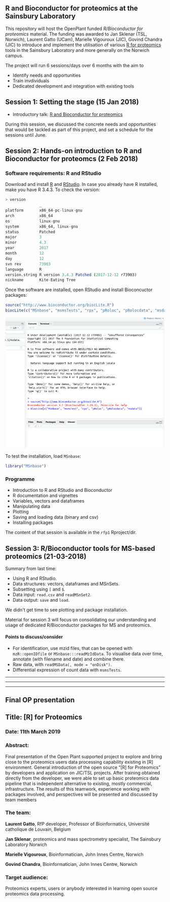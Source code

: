 ## R and Bioconductor for proteomics at the Sainsbury Laboratory



This repository will host the OpenPlant funded *R/Bioconductor for
proteomics* material. The funding was awarded to Jan Sklenar (TSL,
Norwich), Laurent Gatto (UCam), Marielle Vigouroux (JIC), Govind
Chandra (JIC) to introduce and implement the utilisation of
various
[R for proteomics](https://www.bioconductor.org/packages/release/data/experiment/html/RforProteomics.html) tools
in the Sainsbury Laboratory and more generally on the Norwich campus.

The project will run 6 sessions/days over 6 months with the aim to

- Identify needs and opportunities
- Train invdividuals
- Dedicated development and integration with existing tools

## Session 1: Setting the stage (15 Jan 2018)

- Introductory talk: [R and Bioconductor for proteomics](https://rawgit.com/lgatto/2018_01_15_TSL_Norwich/master/rfp.html)

During this session, we discussed the concrete needs and opportunities
that would be tackled as part of this project, and set a schedule for
the sessions until June.

## Session 2: Hands-on introduction to R and Bioconductor for proteomcs (2 Feb 2018)

### Software requirements: R and RStudio

Download and install [R](http://mirrors.ebi.ac.uk/CRAN/)
and [RStudio](https://www.rstudio.com/products/RStudio/). In case you
already have R installed, make you have R 3.4.3. To check the version:

```r
> version
			   _
platform       x86_64-pc-linux-gnu
arch           x86_64
os             linux-gnu
system         x86_64, linux-gnu
status         Patched
major          3
minor          4.3
year           2017
month          12
day            12
svn rev        73903
language       R
version.string R version 3.4.3 Patched (2017-12-12 r73903)
nickname       Kite-Eating Tree
```

Once the software are installed, open RStudio and install Bioconcuctor
packages:

```r
source("http://www.bioconductor.org/biocLite.R")
biocLite(c("MSnbase", "msmsTests", "rpx", "pRoloc", "pRolocdata", "msdata"))
```

![Bioc installation in RStudio](./figs/rstudio-bioc-install.png)

To test the installation, load `MSnbase`:

```r
library("MSnbase")
```

### Programme

- Introduction to R and RStudio and Bioconductor
- R documentation and vignettes
- Variables, vectors and dataframes
- Manipulating data
- Plotting
- Saving and loading data (binary and csv)
- Installing packages

The content of that session is available in the `rfp1` Rproject/dir.

## Session 3: R/Bioconductor tools for MS-based proteomics (21-03-2018)

Summary from last time:

- Using R and RStudio.
- Data structures: vectors, dataframes and MSnSets.
- Subsetting using `[` and `$`.
- Data input: `read.csv` and `readMSnSet2`.
- Data output: `save` and `load`.

We didn't get time to see plotting and package installation.

Material for session 3 will focus on consolidating our understanding
and usage of dedicated R/Bioconductor packages for MS and proteomics.

#### Points to discuss/consider

- For identification, use mzid files, that can be opened with
  `mzR::openIDfile` or `MSnbase:::readMzIdData`. To visualise data
  over time, annotate (with filename and date) and combine there.
- Raw data, with `readMSData(, mode = "onDisk")`.
- Differential expression of count data with `msmsTests`.

  
---
---
---  
## Final OP presentation 

## Title: [R] for Proteomics

### Date: 11th March 2019

### Abstract:
Final presentation of the Open Plant supported project to explore and bring close to the proteomics users data processing capability existing in [R] environment. General introduction of the open source “[R] for Proteomics” by developers and application on JIC/TSL projects. After training obtained directly from the developer, we were able to set up basic proteomics data pipeline that is independent alternative to existing, mostly commercial, infrastructure. The results of this teamwork, experience working with packages involved, and perspectives will be presented and discussed by team members 


### The team:
**Laurent Gatto**, RfP developer, Professor of Bioinformatics, Université catholique de Louvain, Belgium

**Jan Sklenar**, proteomics and mass spectrometry specialist, The Sainsbury Laboratory Norwich

**Marielle Vigouroux**, Bioinformatician, John Innes Centre, Norwich

**Govind Chandra**, Bioinformatician, John Innes Centre, Norwich

### Target audience:
Proteomics experts, users or anybody interested in learning open source proteomics data processing.
